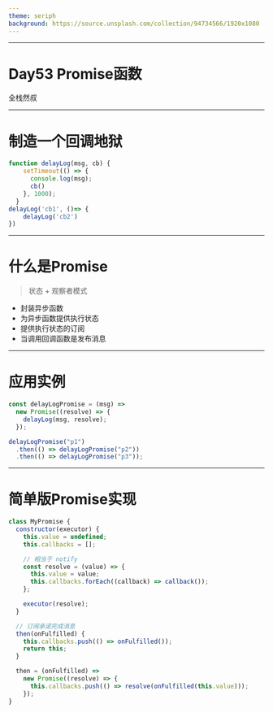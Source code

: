 ```yaml
---
theme: seriph
background: https://source.unsplash.com/collection/94734566/1920x1080
---
```



---

# Day53 Promise函数
全栈然叔

---

# 制造一个回调地狱

```js
function delayLog(msg, cb) {
    setTimeout(() => {
      console.log(msg);
      cb()
    }, 1000);
  }
delayLog('cb1', ()=> {
    delayLog('cb2')
})
```

---

# 什么是Promise
> 状态 + 观察者模式

- 封装异步函数
- 为异步函数提供执行状态
- 提供执行状态的订阅
- 当调用回调函数是发布消息

---

# 应用实例

```js
const delayLogPromise = (msg) =>
  new Promise((resolve) => {
    delayLog(msg, resolve);
  });

delayLogPromise("p1")
  .then(() => delayLogPromise("p2"))
  .then(() => delayLogPromise("p3"));

```


---

# 简单版Promise实现

```js
class MyPromise {
  constructor(executor) {
    this.value = undefined;
    this.callbacks = [];

    // 相当于 notify
    const resolve = (value) => {
      this.value = value;
      this.callbacks.forEach((callback) => callback());
    };

    executor(resolve);
  }

  // 订阅承诺完成消息
  then(onFulfilled) {
    this.callbacks.push(() => onFulfilled());
    return this;
  }

  then = (onFulfilled) =>
    new Promise((resolve) => {
      this.callbacks.push(() => resolve(onFulfilled(this.value)));
    });
}
```


